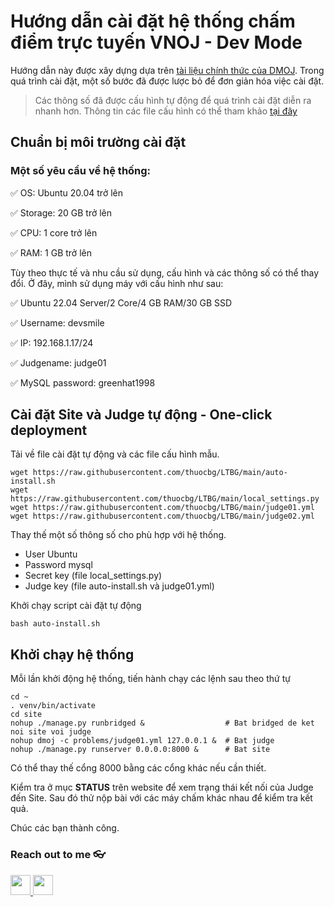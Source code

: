# Hướng dẫn cài đặt hệ thống chấm điểm trực tuyến VNOJ - Dev Mode

Hướng dẫn này được xây dựng dựa trên [tài liệu chính thức của DMOJ](https://docs.dmoj.ca/). Trong quá trình cài đặt, một số bước đã được lược bỏ để đơn giản hóa việc cài đặt.

> Các thông số đã được cấu hình tự động để quá trình cài đặt diễn ra nhanh hơn. Thông tin các file cấu hình có thể tham khảo [tại đây](https://github.com/VietThienTran/DeploymentTools/tree/main/VNOJ/sample-config)

## Chuẩn bị môi trường cài đặt
### Một số yêu cầu về hệ thống:

✅ OS: Ubuntu 20.04 trở lên

✅ Storage: 20 GB trở lên

✅ CPU: 1 core trở lên

✅ RAM: 1 GB trở lên

Tùy theo thực tế và nhu cầu sử dụng, cấu hình và các thông số có thể thay đổi. Ở đây, mình sử dụng máy với cấu hình như sau: 

✅ Ubuntu 22.04 Server/2 Core/4 GB RAM/30 GB SSD

✅ Username: devsmile

✅ IP: 192.168.1.17/24

✅ Judgename: judge01

✅ MySQL password: greenhat1998

## Cài đặt Site và Judge tự động - One-click deployment
Tải về file cài đặt tự động và các file cấu hình mẫu.
```
wget https://raw.githubusercontent.com/thuocbg/LTBG/main/auto-install.sh
wget https://raw.githubusercontent.com/thuocbg/LTBG/main/local_settings.py
wget https://raw.githubusercontent.com/thuocbg/LTBG/main/judge01.yml
wget https://raw.githubusercontent.com/thuocbg/LTBG/main/judge02.yml
```
Thay thế một số thông số cho phù hợp với hệ thống.
- User Ubuntu
- Password mysql
- Secret key (file local_settings.py)
- Judge key (file auto-install.sh và judge01.yml)

Khởi chạy script cài đặt tự động
```
bash auto-install.sh
```

## Khởi chạy hệ thống
Mỗi lần khởi động hệ thống, tiến hành chạy các lệnh sau theo thứ tự

```
cd ~
. venv/bin/activate
cd site
nohup ./manage.py runbridged &                  # Bat bridged de ket noi site voi judge
nohup dmoj -c problems/judge01.yml 127.0.0.1 &  # Bat judge
nohup ./manage.py runserver 0.0.0.0:8000 &      # Bat site
```
Có thể thay thế cổng 8000 bằng các cổng khác nếu cần thiết.

Kiểm tra ở mục **STATUS** trên website để xem trạng thái kết nối của Judge đến Site. Sau đó thử nộp bài với các máy chấm khác nhau để kiểm tra kết quả.

Chúc các bạn thành công. 

### Reach out to me 👓
<a href="https://hoc24h.org"><img src="https://cdn0.iconfinder.com/data/icons/social-messaging-ui-color-shapes-2-free/128/social-facebook-2019-circle-512.png" width="32px" height="32px"> </a><a href="https://www.youtube.com/@vThuocNguyenvan"><img src="https://cdn0.iconfinder.com/data/icons/social-messaging-ui-color-shapes-2-free/128/social-facebook-2019-circle-512.png" width="32px" height="32px"></a>
